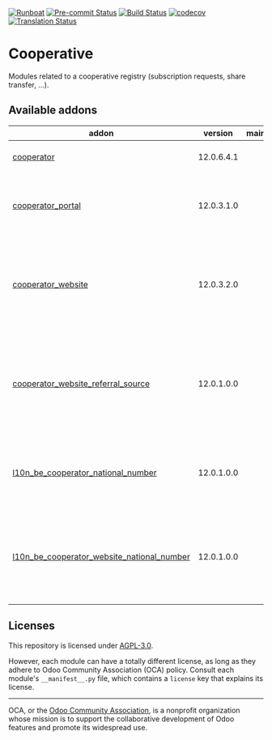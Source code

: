 
[![Runboat](https://img.shields.io/badge/runboat-Try%20me-875A7B.png)](https://runboat.odoo-community.org/builds?repo=OCA/cooperative&target_branch=12.0)
[![Pre-commit Status](https://github.com/OCA/cooperative/actions/workflows/pre-commit.yml/badge.svg?branch=12.0)](https://github.com/OCA/cooperative/actions/workflows/pre-commit.yml?query=branch%3A12.0)
[![Build Status](https://github.com/OCA/cooperative/actions/workflows/test.yml/badge.svg?branch=12.0)](https://github.com/OCA/cooperative/actions/workflows/test.yml?query=branch%3A12.0)
[![codecov](https://codecov.io/gh/OCA/cooperative/branch/12.0/graph/badge.svg)](https://codecov.io/gh/OCA/cooperative)
[![Translation Status](https://translation.odoo-community.org/widgets/cooperative-12-0/-/svg-badge.svg)](https://translation.odoo-community.org/engage/cooperative-12-0/?utm_source=widget)

<!-- /!\ do not modify above this line -->

# Cooperative

Modules related to a cooperative registry (subscription requests, share transfer, ...).

<!-- /!\ do not modify below this line -->

<!-- prettier-ignore-start -->

[//]: # (addons)

Available addons
----------------
addon | version | maintainers | summary
--- | --- | --- | ---
[cooperator](cooperator/) | 12.0.6.4.1 |  | Manage your cooperators
[cooperator_portal](cooperator_portal/) | 12.0.3.1.0 |  | Show cooperator information in the website portal
[cooperator_website](cooperator_website/) | 12.0.3.2.0 |  | This module adds the cooperator subscription form allowing to subscribe for shares online.
[cooperator_website_referral_source](cooperator_website_referral_source/) | 12.0.1.0.0 |  | Add a Selection field in the form to select how the respondent discovered the cooperative.
[l10n_be_cooperator_national_number](l10n_be_cooperator_national_number/) | 12.0.1.0.0 |  | Ask for Belgian National Number in Cooperative Subscription Request.
[l10n_be_cooperator_website_national_number](l10n_be_cooperator_website_national_number/) | 12.0.1.0.0 |  | Ask for Belgian National Number in Cooperative Subscription Request Frontend Form.

[//]: # (end addons)

<!-- prettier-ignore-end -->

## Licenses

This repository is licensed under [AGPL-3.0](LICENSE).

However, each module can have a totally different license, as long as they adhere to Odoo Community Association (OCA)
policy. Consult each module's `__manifest__.py` file, which contains a `license` key
that explains its license.

----
OCA, or the [Odoo Community Association](http://odoo-community.org/), is a nonprofit
organization whose mission is to support the collaborative development of Odoo features
and promote its widespread use.
